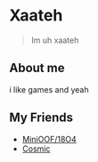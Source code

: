 # Xaateh
> Im uh xaateh

## About me

i like games and yeah

## My Friends

+ [MiniOOF/18O4](https://github.com/18O4)
+ [Cosmic](https://github.com/cosmic-vfx)
